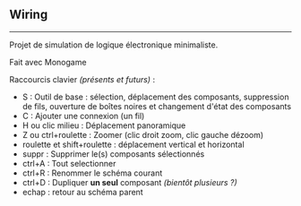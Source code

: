## Wiring

---

Projet de simulation de logique électronique minimaliste.

Fait avec Monogame


Raccourcis clavier *(présents et futurs)* :
* S : Outil de base : sélection, déplacement des composants, suppression de fils, ouverture de boîtes noires et changement d'état des composants
* C : Ajouter une connexion (un fil)
* H ou clic milieu : Déplacement panoramique
* Z ou ctrl+roulette : Zoomer (clic droit zoom, clic gauche dézoom)
* roulette et shift+roulette : déplacement vertical et horizontal
* suppr : Supprimer le(s) composants sélectionnés
* ctrl+A : Tout selectionner
* ctrl+R : Renommer le schéma courant
* ctrl+D : Dupliquer **un seul** composant *(bientôt plusieurs ?)*
* echap : retour au schéma parent
